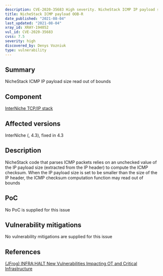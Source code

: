 ```yaml
---
description: CVE-2020-35683 High severity. NicheStack ICMP IP payload size read out of bounds
title: NicheStack ICMP payload OOB-R
date_published: "2021-08-04"
last_updated: "2021-08-04"
xray_id: XRAY-194052
vul_id: CVE-2020-35683
cvss: 7.5
severity: high
discovered_by: Denys Vozniuk
type: vulnerability
---
```

## Summary
NicheStack ICMP IP payload size read out of bounds

## Component

[InterNiche TCP/IP stack](https://www.hcc-embedded.com/products/networking/tcpip-applications)

## Affected versions

InterNiche (, 4.3), fixed in 4.3

## Description

NicheStack code that parses ICMP packets relies on an unchecked value of the IP payload size (extracted from the IP header) to compute the ICMP checksum. When the IP payload size is set to be smaller than the size of the IP header, the ICMP checksum computation function may read out of bounds

## PoC

No PoC is supplied for this issue

## Vulnerability mitigations

No vulnerability mitigations are supplied for this issue

## References

[(JFrog) INFRA:HALT New Vulnerabilities Impacting OT and Critical Infrastructure](https://jfrog.com/blog/infrahalt-14-new-security-vulnerabilities-found-in-nichestack/)